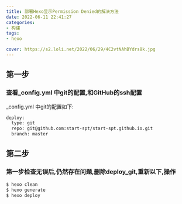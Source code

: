 ```yaml
---
title: 部署Hexo显示Permission Denied的解决方法
date: 2022-06-11 22:41:27
categories:
- 构建
tags:
- hexo

cover: https://s2.loli.net/2022/06/29/4C2vtNAhBYdrs8k.jpg
---
```


## 第一步

### 查看_config.yml 中git的配置,和GitHub的ssh配置

 _config.yml 中git的配置如下:

``` bash
deploy:
  type: git
  repo: git@github.com:start-spt/start-spt.github.io.git
  branch: master
```

## 第二步

### 第一步检查无误后,仍然存在问题,删除deploy_git,重新以下,操作

``` bash
$ hexo clean
$ hexo generate
$ hexo deploy
```


